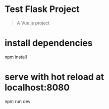 # Test Flask Project

> A Vue.js project


# install dependencies
npm install

# serve with hot reload at localhost:8080
npm run dev



